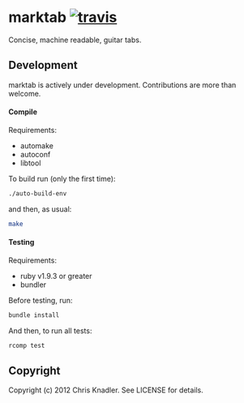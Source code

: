 # marktab [![travis](https://travis-ci.org/cknadler/marktab.png "travis")](https://travis-ci.org/cknadler/marktab)

Concise, machine readable, guitar tabs.

## Development

marktab is actively under development. Contributions are more than welcome.

#### Compile

Requirements:

* automake
* autoconf
* libtool

To build run (only the first time):

```bash
./auto-build-env
```

and then, as usual:

```bash
make
```

#### Testing

Requirements:

* ruby v1.9.3 or greater
* bundler

Before testing, run: 

```bash
bundle install
```

And then, to run all tests:

```bash
rcomp test
```

## Copyright

Copyright (c) 2012 Chris Knadler. See LICENSE for details.
